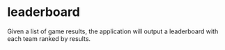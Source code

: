 # leaderboard
Given a list of game results, the application will output a leaderboard with each team ranked by results.
